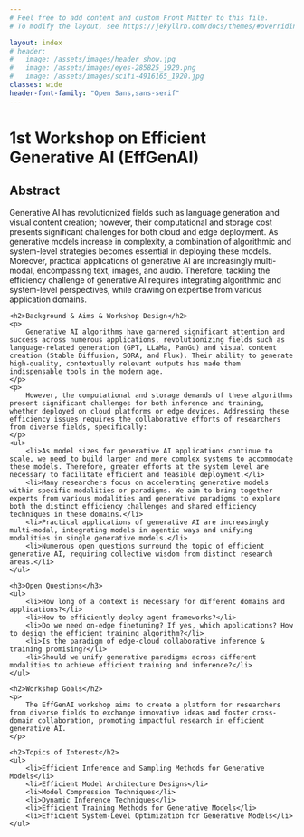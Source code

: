 ```yaml
---
# Feel free to add content and custom Front Matter to this file.
# To modify the layout, see https://jekyllrb.com/docs/themes/#overriding-theme-defaults

layout: index
# header:
#   image: /assets/images/header_show.jpg
#   image: /assets/images/eyes-285825_1920.png
#   image: /assets/images/scifi-4916165_1920.jpg
classes: wide
header-font-family: "Open Sans,sans-serif"
---
```

<h1 class="custom_title">1st Workshop on Efficient Generative AI (EffGenAI)</h1>

<section>
    <h2>Abstract</h2>
    <p>
        Generative AI has revolutionized fields such as language generation and visual content creation; however, their computational and storage cost presents significant challenges for both cloud and edge deployment. As generative models increase in complexity, a combination of algorithmic and system-level strategies becomes essential in deploying these models. Moreover, practical applications of generative AI are increasingly multi-modal, encompassing text, images, and audio. Therefore, tackling the efficiency challenge of generative AI requires integrating algorithmic and system-level perspectives, while drawing on expertise from various application domains.
    </p>

    <h2>Background & Aims & Workshop Design</h2>
    <p>
        Generative AI algorithms have garnered significant attention and success across numerous applications, revolutionizing fields such as language-related generation (GPT, LLaMa, PanGu) and visual content creation (Stable Diffusion, SORA, and Flux). Their ability to generate high-quality, contextually relevant outputs has made them indispensable tools in the modern age.
    </p>
    <p>
        However, the computational and storage demands of these algorithms present significant challenges for both inference and training, whether deployed on cloud platforms or edge devices. Addressing these efficiency issues requires the collaborative efforts of researchers from diverse fields, specifically:
    </p>
    <ul>
        <li>As model sizes for generative AI applications continue to scale, we need to build larger and more complex systems to accommodate these models. Therefore, greater efforts at the system level are necessary to facilitate efficient and feasible deployment.</li>
        <li>Many researchers focus on accelerating generative models within specific modalities or paradigms. We aim to bring together experts from various modalities and generative paradigms to explore both the distinct efficiency challenges and shared efficiency techniques in these domains.</li>
        <li>Practical applications of generative AI are increasingly multi-modal, integrating models in agentic ways and unifying modalities in single generative models.</li>
        <li>Numerous open questions surround the topic of efficient generative AI, requiring collective wisdom from distinct research areas.</li>
    </ul>

    <h3>Open Questions</h3>
    <ul>
        <li>How long of a context is necessary for different domains and applications?</li>
        <li>How to efficiently deploy agent frameworks?</li>
        <li>Do we need on-edge finetuning? If yes, which applications? How to design the efficient training algorithm?</li>
        <li>Is the paradigm of edge-cloud collaborative inference & training promising?</li>
        <li>Should we unify generative paradigms across different modalities to achieve efficient training and inference?</li>
    </ul>

    <h2>Workshop Goals</h2>
    <p>
        The EffGenAI workshop aims to create a platform for researchers from diverse fields to exchange innovative ideas and foster cross-domain collaboration, promoting impactful research in efficient generative AI.
    </p>

    <h2>Topics of Interest</h2>
    <ul>
        <li>Efficient Inference and Sampling Methods for Generative Models</li>
        <li>Efficient Model Architecture Designs</li>
        <li>Model Compression Techniques</li>
        <li>Dynamic Inference Techniques</li>
        <li>Efficient Training Methods for Generative Models</li>
        <li>Efficient System-Level Optimization for Generative Models</li>
    </ul>
</section>
